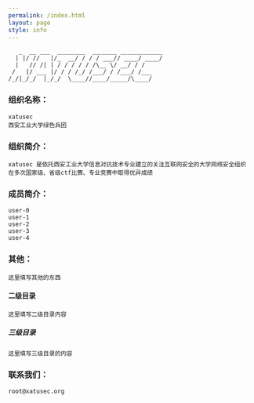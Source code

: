 ```yaml
---
permalink: /index.html
layout: page
style: info
---
```


```
   _  __ ___  ________  _______ ____________
  | |/ //   |/_  __/ / / / ___// ____/ ____/
  |   // /| | / / / / / /\__ \/ __/ / /     
 /   |/ ___ |/ / / /_/ /___/ / /___/ /___   
/_/|_/_/  |_/_/  \____//____/_____/\____/   
```

### 组织名称：
    xatusec
    西安工业大学绿色兵团

### 组织简介：
    xatusec 是依托西安工业大学信息对抗技术专业建立的关注互联网安全的大学网络安全组织
    在多次国家级、省级ctf比赛、专业竞赛中取得优异成绩

### 成员简介：
    user-0
    user-1
    user-2
    user-3
    user-4

### 其他：
    这里填写其他的东西

#### 二级目录
    这里填写二级目录内容

##### 三级目录
    这里填写三级目录的内容

### 联系我们：
    root@xatusec.org